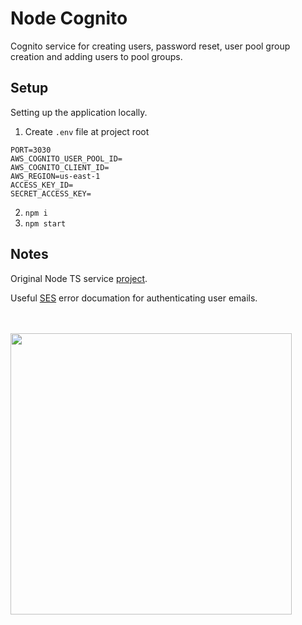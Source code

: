 # Node Cognito

Cognito service for creating users, password reset, user pool group creation and adding users to pool groups.

## Setup

Setting up the application locally.

1. Create `.env` file at project root
```
PORT=3030
AWS_COGNITO_USER_POOL_ID=
AWS_COGNITO_CLIENT_ID=
AWS_REGION=us-east-1
ACCESS_KEY_ID=
SECRET_ACCESS_KEY=
```
2. `npm i`
3. `npm start`

## Notes

Original Node TS service [project](https://github.com/RohitChanda/Cognito_with_Node/tree/main).

Useful [SES](https://stackoverflow.com/questions/49000676/aws-cognito-authentication-user-password-auth-flow-not-enabled-for-this-client) error documation for authenticating user emails.

<br/>
<br/>

<img width="450" src="https://miro.medium.com/v2/resize:fit:600/0*8k3SysTTmHZz8pns.png" />